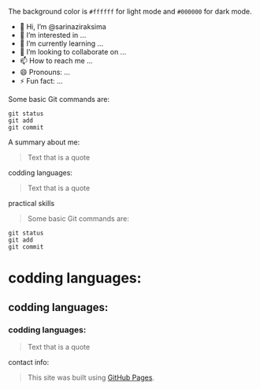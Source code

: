 
The background color is `#ffffff` for light mode and `#000000` for dark mode.

- 👋 Hi, I’m @sarinaziraksima
- 👀 I’m interested in ...
- 🌱 I’m currently learning ...
- 💞️ I’m looking to collaborate on ...
- 📫 How to reach me ...
- 😄 Pronouns: ...
- ⚡ Fun fact: ...



<!-- TO DO: add more details about me later -->
Some basic Git commands are:
```
git status
git add
git commit
```
A summary about me:

> Text that is a quote

codding languages:

> Text that is a quote


practical skills
> Some basic Git commands are:
  ```
  git status
  git add
  git commit
  ```

<h1>codding languages:</h1>
<h2>codding languages:</h2>
<h3>codding languages:</h3>

> Text that is a quote






contact info:

> This site was built using [GitHub Pages](https://pages.github.com/).

<!---

--->
